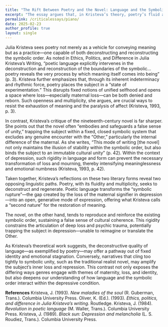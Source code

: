 ```yaml
---
title: "The Rift Between Poetry and the Novel: Language and the Symbolic Order in a Depressive Context through Kristeva’s Theory"
excerpt: "The essay argues that, in Kristeva’s theory, poetry’s fluid and deconstructive language opens a path for transforming loss and depression, whereas the novel’s rigid symbolic unity reinforces emotional stagnation and the illusion of wholeness."
permalink: /criticalessays/piano/
date: 2025-02-23
author_profile: true
layout: single
---
```


Julia Kristeva sees poetry not merely as a vehicle for conveying meaning but as a practice—one capable of both deconstructing and reconstructing the symbolic order. As noted in Ethics, Politics, and Difference in Julia Kristeva’s Writing, “poetic language explicitly intervenes in the deconstruction and reconstruction of the boundaries of the symbolic… poetry reveals the very process by which meaning itself comes into being” (p. 3). Kristeva further emphasizes that, through its inherent indeterminacy and rhythmic force, poetry places the subject in a “state of experimentation.” This disrupts fixed notions of unified selfhood and opens a space where loss—especially maternal loss—can be both denied and reborn. Such openness and multiplicity, she argues, are crucial ways to resist the exhaustion of meaning and the paralysis of affect (Kristeva, 1993, p. 3).

In contrast, Kristeva’s critique of the nineteenth-century novel is far sharper. She points out that the novel often “embodies and safeguards a false sense of unity,” trapping the subject within a fixed, closed symbolic system that excludes any genuine encounter with the “Other,” particularly the internal difference of the maternal. As she writes, “This mode of writing [the novel] not only maintains the illusion of stability within the symbolic order, but also binds the subject to an immutable cultural unity” (p. 42). Within the context of depression, such rigidity in language and form can prevent the necessary transformation of loss and mourning, thereby intensifying meaninglessness and emotional numbness (Kristeva, 1993, p. 42).

Taken together, Kristeva’s reflections on these two literary forms reveal two opposing linguistic paths. Poetry, with its fluidity and multiplicity, seeks to deconstruct and regenerate. Poetic language transforms the “symbolic rupture”—the gap created by the loss of the maternal signifier in depression—into an open, generative mode of expression, offering what Kristeva calls a “second nature” for the restoration of meaning.

The novel, on the other hand, tends to reproduce and reinforce the existing symbolic order, sustaining a false sense of cultural coherence. This rigidity constrains the articulation of deep loss and psychic trauma, potentially trapping the subject in depression—unable to reimagine or translate the Other.

As Kristeva’s theoretical work suggests, the deconstructive quality of language—as exemplified by poetry—may offer a pathway out of fixed identity and emotional stagnation. Conversely, narratives that cling too tightly to symbolic unity, such as the traditional realist novel, may amplify the subject’s inner loss and repression. This contrast not only exposes the differing ways genres engage with themes of maternity, loss, and identity, but also deepens our understanding of how language and the symbolic order interact within the depressive condition.

**References**
Kristeva, J. (1993). _New maladies of the soul_ (R. Guberman, Trans.). Columbia University Press.
Oliver, K. (Ed.). (1993). _Ethics, politics, and difference in Julia Kristeva’s writing_. Routledge.
Kristeva, J. (1984). _Revolution in poetic language_ (M. Waller, Trans.). Columbia University Press.
Kristeva, J. (1989). _Black sun: Depression and melancholia_ (L. S. Roudiez, Trans.). Columbia University Press.
